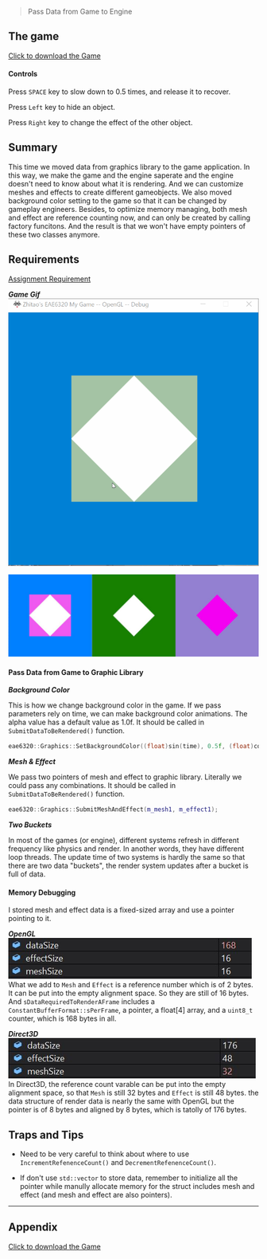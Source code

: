 > Pass Data from Game to Engine

## The game
[Click to download the Game](/assets/A04_Zhitao.zip)
#### Controls
Press `SPACE` key to slow down to 0.5 times, and release it to recover.

Press `Left` key to hide an object.

Press `Right` key to change the effect of the other object.

## Summary
This time we moved data from graphics library to the game application. In this way, we make the game and the engine saperate and the engine doesn't need to know about what it is rendering. And we can customize meshes and effects to create different gameobjects. We also moved background color setting to the game so that it can be changed by gameplay engineers.
Besides, to optimize memory managing, both mesh and effect are reference counting now, and can only be created by calling factory funcitons. And the result is that we won't have empty pointers of these two classes anymore.

## Requirements
[Assignment Requirement](/assets/Requirement_04.pdf)

***Game Gif***
![](/img/in-post/write-up-04/gamerun.gif)

![](/img/in-post/write-up-04/game.JPG)

#### Pass Data from Game to Graphic Library

***Background Color***

This is how we change background color in the game. If we pass parameters rely on time, we can make background color animations. The alpha value has a default value as 1.0f. It should be called in `SubmitDataToBeRendered()` function.
```c++
eae6320::Graphics::SetBackgroundColor((float)sin(time), 0.5f, (float)cos(time));
```

***Mesh & Effect***

We pass two pointers of mesh and effect to graphic library. Literally we could pass any combinations. It should be called in `SubmitDataToBeRendered()` function.

```c++
eae6320::Graphics::SubmitMeshAndEffect(m_mesh1, m_effect1);
```

***Two Buckets***

In most of the games (or engine), different systems refresh in different frequency like physics and render. In another words, they have different loop threads. The update time of two systems is hardly the same so that there are two data "buckets", the render system updates after a bucket is full of data.

#### Memory Debugging
I stored mesh and effect data is a fixed-sized array and use a pointer pointing to it.

***OpenGL***
![](/img/in-post/write-up-04/glSize.JPG)
What we add to `Mesh` and `Effect` is a reference number which is of 2 bytes. It can be put into the empty alignment space. So they are still of 16 bytes. And `sDataRequiredToRenderAFrame` includes a `ConstantBufferFormat::sPerFrame`, a pointer, a float[4] array, and a `uint8_t` counter, which is 168 bytes in all.

***Direct3D***
![](/img/in-post/write-up-04/d3dSize.JPG)
In Direct3D, the reference count varable can be put into the empty alignment space, so that `Mesh` is still 32 bytes and `Effect` is still 48 bytes. the data structure of render data is nearly the same with OpenGL but the pointer is of 8 bytes and aligned by 8 bytes, which is tatolly of 176 bytes.

## Traps and Tips
* Need to be very careful to think about where to use `IncrementRefenenceCount()` and `DecrementRefenenceCount()`.

* If don't use `std::vector` to store data, remember to initialize all the pointer while manully allocate memory for the struct includes mesh and effect (and mesh and effect are also pointers).

---

## Appendix

[Click to download the Game](/assets/A04_Zhitao.zip)
